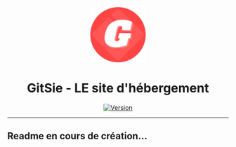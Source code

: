 <div align="center">
  <a href="https://gitsite.dev"><img src="https://github.com/20syldev/gitsite/blob/main/images/gitsite.png" alt="Logo" width="25%" height="auto"></a>

# GitSie - LE site d'hébergement
  [![Version](https://img.shields.io/badge/Site%20:-v0.1.0-ff6666?labelColor=23272A)](https://github.com/20syldev/gitsite/releases/latest)
</div>

---

## Readme en cours de création...